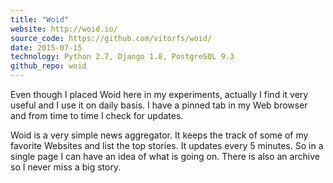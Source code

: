 ```yaml
---
title: "Woid"
website: http://woid.io/
source_code: https://github.com/vitorfs/woid/
date: 2015-07-15
technology: Python 2.7, Django 1.8, PostgreSQL 9.3
github_repo: woid
---
```


Even though I placed Woid here in my experiments, actually I find it very useful and I use it on daily basis. I have
a pinned tab in my Web browser and from time to time I check for updates.

Woid is a very simple news aggregator. It keeps the track of some of my favorite Websites and list the top stories. It
updates every 5 minutes. So in a single page I can have an idea of what is going on. There is also an archive so I
never miss a big story.